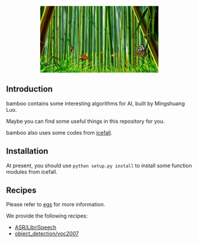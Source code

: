 <div align="center">
<img src="https://github.com/luomingshuang/My-vimrc-config/blob/master/bamboo.jpg" width=320>
</div>

## Introduction

bamboo contains some interesting algorithms for AI, built by Mingshuang Luo.

Maybe you can find some useful things in this repository for you.

bamboo also uses some codes from [icefall](https://github.com/k2-fsa/icefall).

## Installation

At present, you should use `python setup.py install` to install some function modules from icefall.

## Recipes

Please refer to [egs](https://github.com/luomingshuang/bamboo/tree/main/egs) for more information.

We provide the following recipes:

  - [ASR/LibriSpeech][asr/librispeech]
  - [object_detection/voc2007][object_detection/voc2007]

[ASR/LibriSpeech]: egs/ASR/librispeech
[object_detection/voc2007]: egs/object_detection/voc2007
